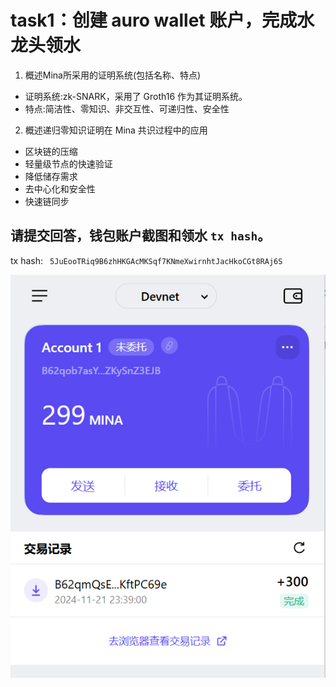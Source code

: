 # task1：创建 auro wallet 账户，完成水龙头领水
1. 概述Mina所采用的证明系统(包括名称、特点)

- 证明系统:zk-SNARK，采用了 Groth16 作为其证明系统。
- 特点:简洁性、零知识、非交互性、可递归性、安全性

2. 概述递归零知识证明在 Mina 共识过程中的应用

- 区块链的压缩
- 轻量级节点的快速验证
- 降低储存需求
- 去中心化和安全性
- 快速链同步


## 请提交回答，钱包账户截图和领水 `tx hash`。

tx hash: ` 5JuEooTRiq9B6zhHKGAcMKSqf7KNmeXwirnhtJacHkoCGt8RAj6S`

![alt text](img.png)